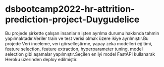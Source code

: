# dsbootcamp2022-hr-attrition-prediction-project-Duygudelice

Bu projede şirkette çalışan insanların işten ayrılma durumu hakkında tahmin yapılmaktadır.Veriler train ve test verisi olmak üzere ikiye ayrılmıştır.Bu projede Veri inceleme, veri görselleştirme, yapay zeka modelleri eğitimi, feature selection, feature extraction, hyperparameter tuning, model selection gibi aşamalar yapılmıştır.Seçilen en iyi model  FastAPI kullanarak Heroku üzerinden deploy edilmiştir.
